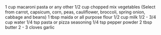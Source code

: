 1 cup macaroni pasta or any other
1/2 cup chopped mix vegetables (Select from carrot, capsicum, corn, peas, cauliflower, broccoli, spring onion, cabbage and beans)
1 tbsp maida or all purpose flour
1/2 cup milk
1/2 - 3/4 cup water
1/4 tsp pasta or pizza seasoning
1/4 tsp pepper powder
2 tbsp butter
2 - 3 cloves garlic
